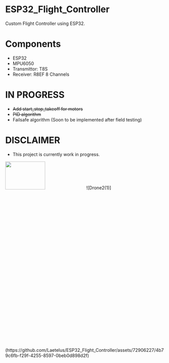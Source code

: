 # ESP32_Flight_Controller
Custom Flight Controller using ESP32. 
# Components 
- ESP32
- MPU6050
- Transmittor: T8S  
- Receiver: R8EF 8 Channels 
# IN PROGRESS
- <del> Add start_stop_takeoff for motors </del>
- <del> PID algorithm </dev> 
- Failsafe algorithm (Soon to be implemented after field testing)
# DISCLAIMER 
- This project is currently work in progress. 


<img src=  "https://github.com/Laetelus/ESP32_Flight_Controller/assets/72906227/b78775c0-7dcd-4036-8b22-69fa41ad47cc"  width=50% height=15%>
![Drone2(1)](https://github.com/Laetelus/ESP32_Flight_Controller/assets/72906227/4b79c6fb-f29f-4255-8597-0beb0d898d2f)
